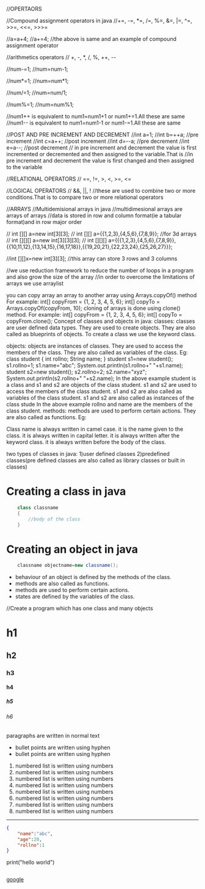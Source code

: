 //OPERTAORS

//Compound assignment operators in java
//+=, -=, *=, /=, %=, &=, |=, ^=, >>=, <<=, >>>=

//a=a+4;
//a+=4;
//the above is same and an example of compound assignment operator

//arithmetics operators
// +, -, *, /, %, ++, --    

//num-=1;
//num=num-1;

//num*=1;
//num=num*1;

//num/=1;
//num=num/1;

//num%=1;
//num=num%1;

//num1++ is equivalent to num1=num1+1 or num1+=1.All these are same
//num1-- is equivalent to num1=num1-1 or num1-=1.All these are same

//POST AND PRE INCREMENT AND DECREMENT
//int a=1;
//int b=++a; //pre increment
//int c=a++; //post increment
//int d=--a; //pre decrement
//int e=a--; //post decrement
// in pre increment and decrement the value is first incremented or decremented and then assigned to the variable.That is 
//in pre increment and decrement the value is first changed and then assigned to the variable

//RELATIONAL OPERATORS
// ==, !=, >, <, >=, <=

//LOGICAL OPERATORS
// &&, ||, !
//these are used to combine two or more conditions.That is to compare two or more relational operators

//ARRAYS
//Multidemisional arrays in java
//multidimesional arrays are arrays of arrays
//data is stored in row and column format(ie a tabular format)and in row major order

// int [][] a=new int[3][3];
// int [][] a={{1,2,3},{4,5,6},{7,8,9}};
//for 3d arrays
// int [][][] a=new int[3][3][3];
// int [][][] a={{{1,2,3},{4,5,6},{7,8,9}},{{10,11,12},{13,14,15},{16,17,18}},{{19,20,21},{22,23,24},{25,26,27}}};

//int [][]x=new int[3][3];
//this array can store 3 rows and 3 columns


//we use reduction framework to reduce the number of loops in a program and also grow the size of the array
//in order to overcome the limitations of arrays we use arraylist


you can copy array an array to another array using Arrays.copyOf() method
For example: int[] copyFrom = {1, 2, 3, 4, 5, 6};
             int[] copyTo = Arrays.copyOf(copyFrom, 10);
cloning of arrays is done using clone() method. For example: int[] copyFrom = {1, 2, 3, 4, 5, 6};
             int[] copyTo = copyFrom.clone();
Concept of classes and objects in java:
classes:
classes are user defined data types. They are used to create objects. They are also called as blueprints of objects.
To create a class we use the keyword class.

objects:
objects are instances of classes. They are used to access the members of the class. They are also called as variables of the class.
Eg: class student
    {
    int rollno;
    String name;
    }
    student s1=new student();
    s1.rollno=1;
    s1.name="abc";
    System.out.println(s1.rollno+" "+s1.name);
    student s2=new student();
    s2.rollno=2;
    s2.name="xyz";
    System.out.println(s2.rollno+" "+s2.name);
    In the above example student is a class and s1 and s2 are objects of the class student.
    s1 and s2 are used to access the members of the class student.
    s1 and s2 are also called as variables of the class student.
    s1 and s2 are also called as instances of the class stude
    In the above example rollno and name are the members of the class student.
methods:
methods are used to perform certain actions. They are also called as functions.
Eg: 


Class name is always written in camel case.
it is the name given to the class.
it is always written in capital letter.
it is always written after the keyword class.
it is always written before the body of the class.

two types of classes in java:
1)user defined classes
2)predefined classes(pre defined classes are also called as library classes or built in classes)

# Creating a class in java

```java
    class classname
    {
        //body of the class
    }
```

# Creating an object in java

```java
    classname objectname=new classname();
```


- behaviour of an object is defined by the methods of the class.
- methods are also called as functions.
- methods are used to perform certain actions.
- states are defined by the variables of the class.

//Create a program which has one class and many objects

# h1
## h2
### h3
#### h4
##### h5
###### h6

paragraphs are written in normal text

- bullet points are written using hyphen
- bullet points are written using hyphen

1. numbered list is written using numbers
1. numbered list is written using numbers
1. numbered list is written using numbers
1. numbered list is written using numbers
1. numbered list is written using numbers
1. numbered list is written using numbers
1. numbered list is written using numbers
1. numbered list is written using numbers

---

```json
{
    "name":"abc",
    "age":20,
    "rollno":1
}
```
print("hello world")
```

```


[google](https://www.google.com)

